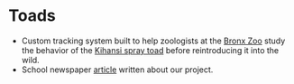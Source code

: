 # Toads
- Custom tracking system built to help zoologists at the [Bronx Zoo](https://en.wikipedia.org/wiki/Bronx_Zoo) study the behavior of the [Kihansi spray toad](https://en.wikipedia.org/wiki/Kihansi_spray_toad) before reintroducing it into the wild.
- School newspaper [article](https://news.fordham.edu/science/students-use-gaming-technology-to-track-endangered-toads/) written about our project.
